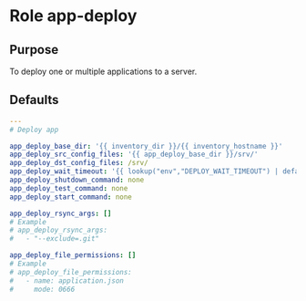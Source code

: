# Role app-deploy

## Purpose
To deploy one or multiple applications to a server.


## Defaults
```yml
---
# Deploy app

app_deploy_base_dir: '{{ inventory_dir }}/{{ inventory_hostname }}'
app_deploy_src_config_files: '{{ app_deploy_base_dir }}/srv/'
app_deploy_dst_config_files: /srv/
app_deploy_wait_timeout: '{{ lookup("env","DEPLOY_WAIT_TIMEOUT") | default(30, true) | int }}'
app_deploy_shutdown_command: none
app_deploy_test_command: none
app_deploy_start_command: none

app_deploy_rsync_args: []
# Example
# app_deploy_rsync_args:
#   - "--exclude=.git"

app_deploy_file_permissions: []
# Example
# app_deploy_file_permissions:
#   - name: application.json
#     mode: 0666

```
